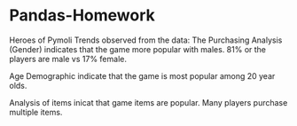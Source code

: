 # Pandas-Homework
Heroes of Pymoli
Trends observed from the data:
The Purchasing Analysis (Gender) indicates that the game more popular with males.  81% or the players are male vs 17% female.

Age Demographic indicate that the game is most popular among 20 year olds.

Analysis of items inicat that game items are popular.  Many players purchase multiple items.
 
